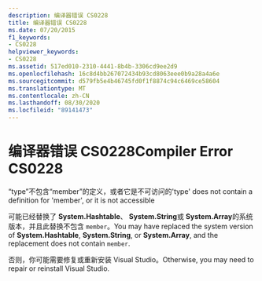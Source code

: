 ```yaml
---
description: 编译器错误 CS0228
title: 编译器错误 CS0228
ms.date: 07/20/2015
f1_keywords:
- CS0228
helpviewer_keywords:
- CS0228
ms.assetid: 517ed010-2310-4441-8b4b-3306cd9ee2d9
ms.openlocfilehash: 16c8d4bb267072434b93cd8063eee0b9a28a4a6e
ms.sourcegitcommit: d579fb5e4b46745fd0f1f8874c94c6469ce58604
ms.translationtype: MT
ms.contentlocale: zh-CN
ms.lasthandoff: 08/30/2020
ms.locfileid: "89141473"
---
```

# <a name="compiler-error-cs0228"></a><span data-ttu-id="adea2-103">编译器错误 CS0228</span><span class="sxs-lookup"><span data-stu-id="adea2-103">Compiler Error CS0228</span></span>
<span data-ttu-id="adea2-104">“type”不包含“member”的定义，或者它是不可访问的</span><span class="sxs-lookup"><span data-stu-id="adea2-104">'type' does not contain a definition for 'member', or it is not accessible</span></span>  
  
 <span data-ttu-id="adea2-105">可能已经替换了 **System.Hashtable**、 **System.String**或 **System.Array**的系统版本，并且此替换不包含 `member`。</span><span class="sxs-lookup"><span data-stu-id="adea2-105">You may have replaced the system version of **System.Hashtable**, **System.String**, or **System.Array**, and the replacement does not contain `member`.</span></span>  
  
 <span data-ttu-id="adea2-106">否则，你可能需要修复或重新安装 Visual Studio。</span><span class="sxs-lookup"><span data-stu-id="adea2-106">Otherwise, you may need to repair or reinstall Visual Studio.</span></span>
